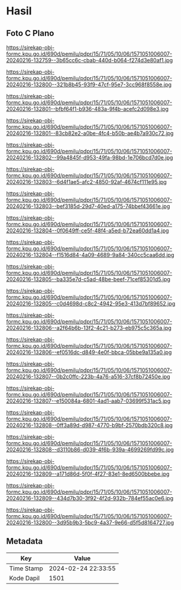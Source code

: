 # Hasil

## Foto C Plano

https://sirekap-obj-formc.kpu.go.id/690d/pemilu/pdpr/15/71/05/10/06/1571051006007-20240216-132759--3b65cc6c-cbab-440d-b064-f274d3e80af1.jpg

https://sirekap-obj-formc.kpu.go.id/690d/pemilu/pdpr/15/71/05/10/06/1571051006007-20240216-132800--321b8b45-93f9-47cf-95e7-3cc968f8558e.jpg

https://sirekap-obj-formc.kpu.go.id/690d/pemilu/pdpr/15/71/05/10/06/1571051006007-20240216-132801--bfbf64f1-b936-483a-9f4b-acefc2d098e3.jpg

https://sirekap-obj-formc.kpu.go.id/690d/pemilu/pdpr/15/71/05/10/06/1571051006007-20240216-132801--83cb82e2-a0be-4fc4-b50b-ae4b7a930c72.jpg

https://sirekap-obj-formc.kpu.go.id/690d/pemilu/pdpr/15/71/05/10/06/1571051006007-20240216-132802--99a4845f-d953-49fa-98bd-1e706bcd7d0e.jpg

https://sirekap-obj-formc.kpu.go.id/690d/pemilu/pdpr/15/71/05/10/06/1571051006007-20240216-132803--6d4f1ae5-afc2-4850-92af-4674cf111e95.jpg

https://sirekap-obj-formc.kpu.go.id/690d/pemilu/pdpr/15/71/05/10/06/1571051006007-20240216-132803--bef3185d-29d7-40ed-a175-74bbef43661e.jpg

https://sirekap-obj-formc.kpu.go.id/690d/pemilu/pdpr/15/71/05/10/06/1571051006007-20240216-132804--0f0649ff-ce5f-48f4-a5ed-b72ea60dd1a4.jpg

https://sirekap-obj-formc.kpu.go.id/690d/pemilu/pdpr/15/71/05/10/06/1571051006007-20240216-132804--f1516d84-4a09-4689-9a84-340cc5caa6dd.jpg

https://sirekap-obj-formc.kpu.go.id/690d/pemilu/pdpr/15/71/05/10/06/1571051006007-20240216-132805--ba335e7d-c5ad-48be-beef-71cef85301d5.jpg

https://sirekap-obj-formc.kpu.go.id/690d/pemilu/pdpr/15/71/05/10/06/1571051006007-20240216-132805--c0d4698d-c8c2-4942-95e3-413d7bf89652.jpg

https://sirekap-obj-formc.kpu.go.id/690d/pemilu/pdpr/15/71/05/10/06/1571051006007-20240216-132806--a2f64b6b-13f2-4c21-b273-eb975c5c365a.jpg

https://sirekap-obj-formc.kpu.go.id/690d/pemilu/pdpr/15/71/05/10/06/1571051006007-20240216-132806--ef0516dc-d849-4e0f-bbca-05bbe9a135a0.jpg

https://sirekap-obj-formc.kpu.go.id/690d/pemilu/pdpr/15/71/05/10/06/1571051006007-20240216-132807--0b2c0ffc-223b-4a76-a516-37cf8b72450e.jpg

https://sirekap-obj-formc.kpu.go.id/690d/pemilu/pdpr/15/71/05/10/06/1571051006007-20240216-132807--e150084a-6801-4ad1-aab7-03699f531ac5.jpg

https://sirekap-obj-formc.kpu.go.id/690d/pemilu/pdpr/15/71/05/10/06/1571051006007-20240216-132808--0ff3a89d-d987-4770-b9bf-2570bdb320c8.jpg

https://sirekap-obj-formc.kpu.go.id/690d/pemilu/pdpr/15/71/05/10/06/1571051006007-20240216-132808--d3110b86-d039-4f6b-939a-4699269fd99c.jpg

https://sirekap-obj-formc.kpu.go.id/690d/pemilu/pdpr/15/71/05/10/06/1571051006007-20240216-132809--a171d86d-5f0f-4f27-83e1-8ed6500bbebe.jpg

https://sirekap-obj-formc.kpu.go.id/690d/pemilu/pdpr/15/71/05/10/06/1571051006007-20240216-132809--434d7b30-3f92-4f2d-932b-784ef55ac0e6.jpg

https://sirekap-obj-formc.kpu.go.id/690d/pemilu/pdpr/15/71/05/10/06/1571051006007-20240216-132800--3d95b9b3-5bc9-4a37-9e66-d5f5d8164727.jpg


## Metadata

| Key        | Value               |
| ---------- | ------------------- |
| Time Stamp | 2024-02-24 22:33:55 |
| Kode Dapil | 1501                |




